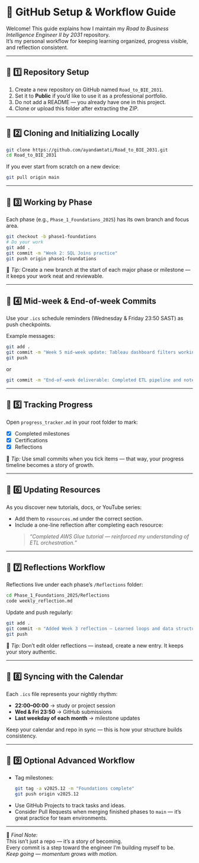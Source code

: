 # 🩵 GitHub Setup & Workflow Guide

Welcome! This guide explains how I maintain my *Road to Business Intelligence Engineer II by 2031* repository.  
It’s my personal workflow for keeping learning organized, progress visible, and reflection consistent.

---

## 🩵 1️⃣ Repository Setup

1. Create a new repository on GitHub named `Road_to_BIE_2031`.
2. Set it to **Public** if you’d like to use it as a professional portfolio.
3. Do not add a README — you already have one in this project.
4. Clone or upload this folder after extracting the ZIP.

---

## 🩵 2️⃣ Cloning and Initializing Locally

```bash
git clone https://github.com/ayandamtati/Road_to_BIE_2031.git
cd Road_to_BIE_2031
```

If you ever start from scratch on a new device:
```bash
git pull origin main
```

---

## 🩵 3️⃣ Working by Phase

Each phase (e.g., `Phase_1_Foundations_2025`) has its own branch and focus area.

```bash
git checkout -b phase1-foundations
# Do your work
git add .
git commit -m "Week 2: SQL Joins practice"
git push origin phase1-foundations
```

🩵 *Tip:* Create a new branch at the start of each major phase or milestone — it keeps your work neat and reviewable.

---

## 🩵 4️⃣ Mid-week & End-of-week Commits

Use your `.ics` schedule reminders (Wednesday & Friday 23:50 SAST) as push checkpoints.

Example messages:
```bash
git add .
git commit -m "Week 5 mid-week update: Tableau dashboard filters working"
git push
```

or

```bash
git commit -m "End-of-week deliverable: Completed ETL pipeline and notebook"
```

---

## 🩵 5️⃣ Tracking Progress

Open `progress_tracker.md` in your root folder to mark:
- [x] Completed milestones
- [x] Certifications
- [x] Reflections

🩵 *Tip:* Use small commits when you tick items — that way, your progress timeline becomes a story of growth.

---

## 🩵 6️⃣ Updating Resources

As you discover new tutorials, docs, or YouTube series:
- Add them to `resources.md` under the correct section.
- Include a one-line reflection after completing each resource:
  > *“Completed AWS Glue tutorial — reinforced my understanding of ETL orchestration.”*

---

## 🩵 7️⃣ Reflections Workflow

Reflections live under each phase’s `/Reflections` folder:
```bash
cd Phase_1_Foundations_2025/Reflections
code weekly_reflection.md
```

Update and push regularly:
```bash
git add .
git commit -m "Added Week 3 reflection – Learned loops and data structures"
git push
```

🩵 *Tip:* Don’t edit older reflections — instead, create a new entry. It keeps your story authentic.

---

## 🩵 8️⃣ Syncing with the Calendar

Each `.ics` file represents your nightly rhythm:
- **22:00–00:00** → study or project session  
- **Wed & Fri 23:50** → GitHub submissions  
- **Last weekday of each month** → milestone updates  

Keep your calendar and repo in sync — this is how your structure builds consistency.

---

## 🩵 9️⃣ Optional Advanced Workflow

- Tag milestones:  
  ```bash
  git tag -a v2025.12 -m "Foundations complete"
  git push origin v2025.12
  ```
- Use GitHub Projects to track tasks and ideas.
- Consider Pull Requests when merging finished phases to `main` — it’s great practice for team environments.

---

🩵 *Final Note:*  
This isn’t just a repo — it’s a story of becoming.  
Every commit is a step toward the engineer I’m building myself to be.  
_Keep going — momentum grows with motion._
